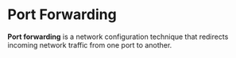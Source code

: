 # Port Forwarding

**Port forwarding** is a network configuration technique that redirects incoming network traffic from one port to another.

